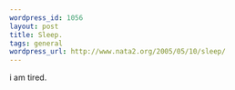 ```yaml
--- 
wordpress_id: 1056
layout: post
title: Sleep.
tags: general
wordpress_url: http://www.nata2.org/2005/05/10/sleep/
---
```

i am tired.
